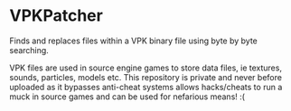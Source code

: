 # VPKPatcher
Finds and replaces files within a VPK binary file using byte by byte searching.

VPK files are used in source engine games to store data files, ie textures, sounds, particles, models etc.
This repository is private and never before uploaded as it bypasses anti-cheat systems allows hacks/cheats to run a muck in source games and can be used for nefarious means! :(
